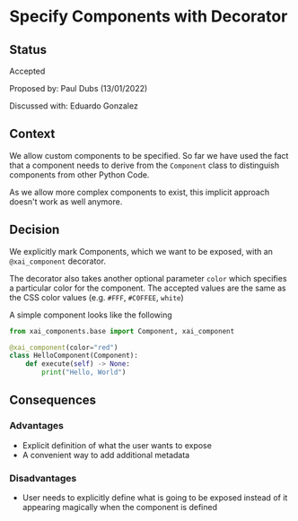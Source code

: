 # Specify Components with Decorator

## Status
Accepted

Proposed by: Paul Dubs (13/01/2022)

Discussed with: Eduardo Gonzalez

## Context
We allow custom components to be specified. So far we have used the fact that a
component needs to derive from the `Component` class to distinguish components 
from other Python Code.

As we allow more complex components to exist, this implicit approach doesn't
work as well anymore.

## Decision
We explicitly mark Components, which we want to be exposed, with an
`@xai_component` decorator. 

The decorator also takes another optional parameter `color` which specifies
a particular color for the component. The accepted values are the same as the
CSS color values (e.g. `#FFF`, `#C0FFEE`, `white`)

A simple component looks like the following
```python
from xai_components.base import Component, xai_component

@xai_component(color="red")
class HelloComponent(Component):
    def execute(self) -> None:
        print("Hello, World")
```

## Consequences

### Advantages
* Explicit definition of what the user wants to expose
* A convenient way to add additional metadata

### Disadvantages
* User needs to explicitly define what is going to be exposed instead of it 
  appearing magically when the component is defined

